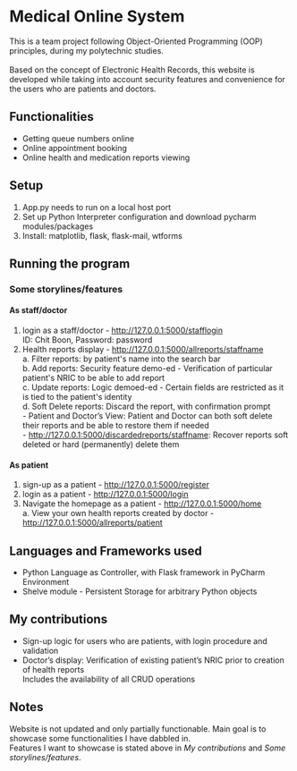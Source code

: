 # Medical Online System
This is a team project following Object-Oriented Programming (OOP) principles, during my polytechnic studies. <br> <br>
Based on the concept of Electronic Health Records, this website is developed while taking into account security features and convenience for the users who are patients and doctors. <br>

## Functionalities
- Getting queue numbers online <br>
- Online appointment booking <br>
- Online health and medication reports viewing <br>

## Setup
1. App.py needs to run on a local host port <br>
2. Set up Python Interpreter configuration and download pycharm modules/packages <br>
3. Install: matplotlib, flask, flask-mail, wtforms <br>

## Running the program
### Some storylines/features
#### As staff/doctor
1. login as a staff/doctor - http://127.0.0.1:5000/stafflogin <br>
      ID: Chit Boon, Password: password <br>
2. Health reports display - http://127.0.0.1:5000/allreports/staffname <br>
     a. Filter reports: by patient's name into the search bar <br>
     b. Add reports: Security feature demo-ed - Verification of particular patient's NRIC to be able to add report <br>
     c. Update reports: Logic demoed-ed - Certain fields are restricted as it is tied to the patient's identity <br>
     d. Soft Delete reports: Discard the report, with confirmation prompt <br>
           -   Patient and Doctor’s View: Patient and Doctor can both soft delete their reports and be able to restore them if needed <br>
           -   http://127.0.0.1:5000/discardedreports/staffname: Recover reports soft deleted or hard (permanently) delete them <br>

#### As patient
1. sign-up as a patient - http://127.0.0.1:5000/register <br>
2. login as a patient - http://127.0.0.1:5000/login <br>
3. Navigate the homepage as a patient - http://127.0.0.1:5000/home <br>
    a. View your own health reports created by doctor - http://127.0.0.1:5000/allreports/patient <br>
     
## Languages and Frameworks used
- Python Language as Controller, with Flask framework in PyCharm Environment <br>
- Shelve module - Persistent Storage for arbitrary Python objects <br>

## My contributions
- Sign-up logic for users who are patients, with login procedure and validation <br> 
- Doctor’s display: Verification of existing patient’s NRIC prior to creation of health reports <br>
    Includes the availability of all CRUD operations <br>


## Notes
Website is not updated and only partially functionable. Main goal is to showcase some functionalities I have dabbled in.<br>
Features I want to showcase is stated above in _My contributions_ and _Some storylines/features_.
